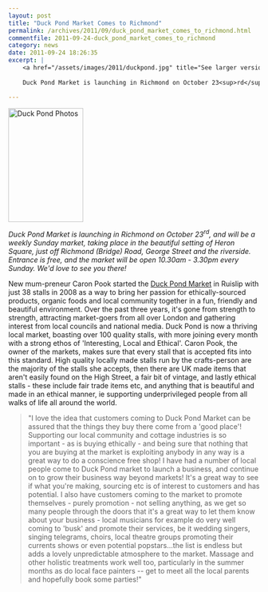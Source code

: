 ```yaml
---
layout: post
title: "Duck Pond Market Comes to Richmond"
permalink: /archives/2011/09/duck_pond_market_comes_to_richmond.html
commentfile: 2011-09-24-duck_pond_market_comes_to_richmond
category: news
date: 2011-09-24 18:26:35
excerpt: |
    <a href="/assets/images/2011/duckpond.jpg" title="See larger version of - Duck Pond Photos"><img src="/assets/images/2011/duckpond_thumb.jpg" width="150" height="228" alt="Duck Pond Photos" class=" right" /></a>
    
    Duck Pond Market is launching in Richmond on October 23<sup>rd</sup>, and will be a weekly Sunday market, taking place in the beautiful setting of Heron Square, just off Richmond (Bridge) Road, George Street and the riverside. Entrance is free, and the market will be open 10.30am - 3.30pm every Sunday. We'd love to see you there!

---
```


<a href="/assets/images/2011/duckpond.jpg" title="See larger version of - Duck Pond Photos"><img src="/assets/images/2011/duckpond_thumb.jpg" width="150" height="228" alt="Duck Pond Photos" class=" right" /></a>

<em>Duck Pond Market is launching in Richmond on October 23<sup>rd</sup>, and will be a weekly Sunday market, taking place in the beautiful setting of Heron Square, just off Richmond (Bridge) Road, George Street and the riverside. Entrance is free, and the market will be open 10.30am - 3.30pm every Sunday. We'd love to see you there!</em>

New mum-preneur Caron Pook started the [Duck Pond Market](http://www.duckpondmarket.co.uk) in Ruislip with just 38 stalls in 2008 as a way to bring her passion for ethically-sourced products, organic foods and local community together in a fun, friendly and beautiful environment. Over the past three years, it's gone from strength to strength, attracting market-goers from all over London and gathering interest from local councils and national media. Duck Pond is now a thriving local market, boasting over 100 quality stalls, with more joining every month with a strong ethos of 'Interesting, Local and Ethical'. Caron Pook, the owner of the markets, makes sure that every stall that is accepted fits into this standard. High quality locally made stalls run by the crafts-person are the majority of the stalls she accepts, then there are UK made items that aren't easily found on the High Street, a fair bit of vintage, and lastly ethical stalls - these include fair trade items etc, and anything that is beautiful and made in an ethical manner, ie supporting underprivileged people from all walks of life all around the world.

> "I love the idea that customers coming to Duck Pond Market can be assured that the things they buy there come from a 'good place'! Supporting our local community and cottage industries is so important - as is buying ethically - and being sure that nothing that you are buying at the market is exploiting anybody in any way is a great way to do a conscience free shop! I have had a number of local people come to Duck Pond market to launch a business, and continue on to grow their business way beyond markets! It's a great way to see if what you're making, sourcing etc is of interest to customers and has potential. I also have customers coming to the market to promote themselves - purely promotion - not selling anything, as we get so many people through the doors that it's a great way to let them know about your business - local musicians for example do very well coming to 'busk' and promote their services, be it wedding singers, singing telegrams, choirs, local theatre groups promoting their currents shows or even potential popstars...the list is endless but adds a lovely unpredictable atmosphere to the market. Massage and other holistic treatments work well too, particularly in the summer months as do local face painters -- get to meet all the local parents and hopefully book some parties!"

